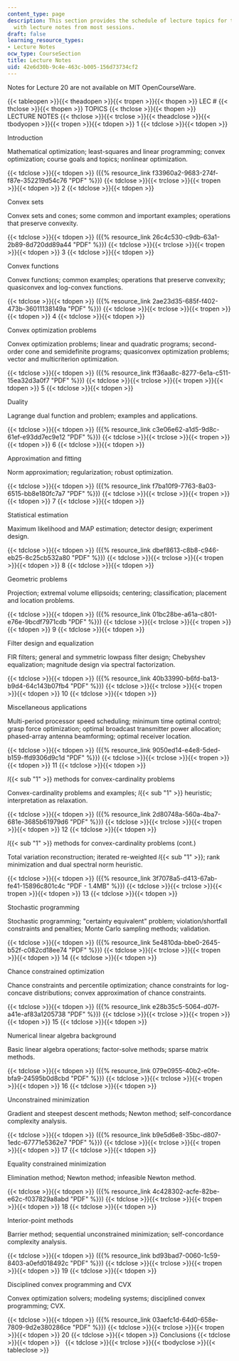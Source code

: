 ```yaml
---
content_type: page
description: This section provides the schedule of lecture topics for the course along
  with lecture notes from most sessions.
draft: false
learning_resource_types:
- Lecture Notes
ocw_type: CourseSection
title: Lecture Notes
uid: 42e6d30b-9c4e-463c-b005-156d73734cf2
---
```

Notes for Lecture 20 are not available on MIT OpenCourseWare.

{{< tableopen >}}{{< theadopen >}}{{< tropen >}}{{< thopen >}}
LEC #
{{< thclose >}}{{< thopen >}}
TOPICS
{{< thclose >}}{{< thopen >}}
LECTURE NOTES
{{< thclose >}}{{< trclose >}}{{< theadclose >}}{{< tbodyopen >}}{{< tropen >}}{{< tdopen >}}
1
{{< tdclose >}}{{< tdopen >}}

Introduction

Mathematical optimization; least-squares and linear programming; convex optimization; course goals and topics; nonlinear optimization.

{{< tdclose >}}{{< tdopen >}}
({{% resource_link f33960a2-9683-274f-f87e-352219d54c76 "PDF" %}})
{{< tdclose >}}{{< trclose >}}{{< tropen >}}{{< tdopen >}}
2
{{< tdclose >}}{{< tdopen >}}

Convex sets

Convex sets and cones; some common and important examples; operations that preserve convexity.

{{< tdclose >}}{{< tdopen >}}
({{% resource_link 26c4c530-c9db-63a1-2b89-8d720dd89a44 "PDF" %}})
{{< tdclose >}}{{< trclose >}}{{< tropen >}}{{< tdopen >}}
3
{{< tdclose >}}{{< tdopen >}}

Convex functions

Convex functions; common examples; operations that preserve convexity; quasiconvex and log-convex functions.

{{< tdclose >}}{{< tdopen >}}
({{% resource_link 2ae23d35-685f-f402-473b-36011138149a "PDF" %}})
{{< tdclose >}}{{< trclose >}}{{< tropen >}}{{< tdopen >}}
4
{{< tdclose >}}{{< tdopen >}}

Convex optimization problems

Convex optimization problems; linear and quadratic programs; second-order cone and semidefinite programs; quasiconvex optimization problems; vector and multicriterion optimization.

{{< tdclose >}}{{< tdopen >}}
({{% resource_link ff36aa8c-8277-6e1a-c511-15ea32d3a0f7 "PDF" %}})
{{< tdclose >}}{{< trclose >}}{{< tropen >}}{{< tdopen >}}
5
{{< tdclose >}}{{< tdopen >}}

Duality

Lagrange dual function and problem; examples and applications.

{{< tdclose >}}{{< tdopen >}}
({{% resource_link c3e06e62-a1d5-9d8c-61ef-e93dd7ec9e12 "PDF" %}})
{{< tdclose >}}{{< trclose >}}{{< tropen >}}{{< tdopen >}}
6
{{< tdclose >}}{{< tdopen >}}

Approximation and fitting

Norm approximation; regularization; robust optimization.

{{< tdclose >}}{{< tdopen >}}
({{% resource_link f7ba10f9-7763-8a03-6515-bb8e180fc7a7 "PDF" %}})
{{< tdclose >}}{{< trclose >}}{{< tropen >}}{{< tdopen >}}
7
{{< tdclose >}}{{< tdopen >}}

Statistical estimation

Maximum likelihood and MAP estimation; detector design; experiment design.

{{< tdclose >}}{{< tdopen >}}
({{% resource_link dbef8613-c8b8-c946-eb25-8c25cb532a80 "PDF" %}})
{{< tdclose >}}{{< trclose >}}{{< tropen >}}{{< tdopen >}}
8
{{< tdclose >}}{{< tdopen >}}

Geometric problems

Projection; extremal volume ellipsoids; centering; classification; placement and location problems.

{{< tdclose >}}{{< tdopen >}}
({{% resource_link 01bc28be-a61a-c801-e76e-9bcdf7971cdb "PDF" %}})
{{< tdclose >}}{{< trclose >}}{{< tropen >}}{{< tdopen >}}
9
{{< tdclose >}}{{< tdopen >}}

Filter design and equalization

FIR filters; general and symmetric lowpass filter design; Chebyshev equalization; magnitude design via spectral factorization.

{{< tdclose >}}{{< tdopen >}}
({{% resource_link 40b33990-b6fd-ba13-b9d4-64c143b07fb4 "PDF" %}})
{{< tdclose >}}{{< trclose >}}{{< tropen >}}{{< tdopen >}}
10
{{< tdclose >}}{{< tdopen >}}

Miscellaneous applications

Multi-period processor speed scheduling; minimum time optimal control; grasp force optimization; optimal broadcast transmitter power allocation; phased-array antenna beamforming; optimal receiver location.

{{< tdclose >}}{{< tdopen >}}
({{% resource_link 9050ed14-e4e8-5ded-b159-ffd9306d9c1d "PDF" %}})
{{< tdclose >}}{{< trclose >}}{{< tropen >}}{{< tdopen >}}
11
{{< tdclose >}}{{< tdopen >}}

*l*{{< sub "1" >}} methods for convex-cardinality problems

Convex-cardinality problems and examples; *l*{{< sub "1" >}} heuristic; interpretation as relaxation.

{{< tdclose >}}{{< tdopen >}}
({{% resource_link 2d80748a-560a-4ba7-681e-3685b61979d6 "PDF" %}})
{{< tdclose >}}{{< trclose >}}{{< tropen >}}{{< tdopen >}}
12
{{< tdclose >}}{{< tdopen >}}

*l*{{< sub "1" >}} methods for convex-cardinality problems (cont.)

Total variation reconstruction; iterated re-weighted *l*{{< sub "1" >}}; rank minimization and dual spectral norm heuristic.

{{< tdclose >}}{{< tdopen >}}
({{% resource_link 3f7078a5-d413-67ab-fe41-15896c801c4c "PDF - 1.4MB" %}})
{{< tdclose >}}{{< trclose >}}{{< tropen >}}{{< tdopen >}}
13
{{< tdclose >}}{{< tdopen >}}

Stochastic programming

Stochastic programming; "certainty equivalent" problem; violation/shortfall constraints and penalties; Monte Carlo sampling methods; validation.

{{< tdclose >}}{{< tdopen >}}
({{% resource_link 5e4810da-bbe0-2645-b52f-c082cd18ee74 "PDF" %}})
{{< tdclose >}}{{< trclose >}}{{< tropen >}}{{< tdopen >}}
14
{{< tdclose >}}{{< tdopen >}}

Chance constrained optimization

Chance constraints and percentile optimization; chance constraints for log-concave distributions; convex approximation of chance constraints.

{{< tdclose >}}{{< tdopen >}}
({{% resource_link e28b35c5-5064-d07f-a41e-af83a1205738 "PDF" %}})
{{< tdclose >}}{{< trclose >}}{{< tropen >}}{{< tdopen >}}
15
{{< tdclose >}}{{< tdopen >}}

Numerical linear algebra background

Basic linear algebra operations; factor-solve methods; sparse matrix methods.

{{< tdclose >}}{{< tdopen >}}
({{% resource_link 079e0955-40b2-e0fe-bfa9-24595b0d8cbd "PDF" %}})
{{< tdclose >}}{{< trclose >}}{{< tropen >}}{{< tdopen >}}
16
{{< tdclose >}}{{< tdopen >}}

Unconstrained minimization

Gradient and steepest descent methods; Newton method; self-concordance complexity analysis.

{{< tdclose >}}{{< tdopen >}}
({{% resource_link b9e5d6e8-35bc-d807-1edc-67771e5362e7 "PDF" %}})
{{< tdclose >}}{{< trclose >}}{{< tropen >}}{{< tdopen >}}
17
{{< tdclose >}}{{< tdopen >}}

Equality constrained minimization

Elimination method; Newton method; infeasible Newton method.

{{< tdclose >}}{{< tdopen >}}
({{% resource_link 4c428302-acfe-82be-e62c-f037829a8abd "PDF" %}})
{{< tdclose >}}{{< trclose >}}{{< tropen >}}{{< tdopen >}}
18
{{< tdclose >}}{{< tdopen >}}

Interior-point methods

Barrier method; sequential unconstrained minimization; self-concordance complexity analysis.

{{< tdclose >}}{{< tdopen >}}
({{% resource_link bd93bad7-0060-1c59-8403-a0efd018492c "PDF" %}})
{{< tdclose >}}{{< trclose >}}{{< tropen >}}{{< tdopen >}}
19
{{< tdclose >}}{{< tdopen >}}

Disciplined convex programming and CVX

Convex optimization solvers; modeling systems; disciplined convex programming; CVX.

{{< tdclose >}}{{< tdopen >}}
({{% resource_link 03aefc1d-64d0-658e-7809-9d2e380286ce "PDF" %}})
{{< tdclose >}}{{< trclose >}}{{< tropen >}}{{< tdopen >}}
20
{{< tdclose >}}{{< tdopen >}}
Conclusions
{{< tdclose >}}{{< tdopen >}}
 
{{< tdclose >}}{{< trclose >}}{{< tbodyclose >}}{{< tableclose >}}